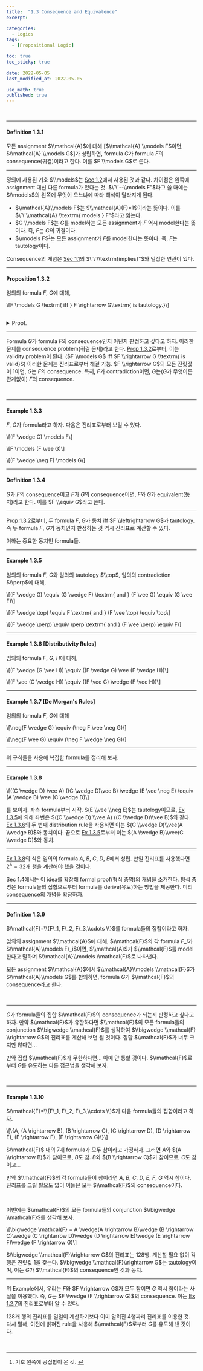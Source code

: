 ```yaml
---
title:  "1.3 Consequence and Equivalence"
excerpt: 

categories:
  - Logics
tags:
  - [Propositional Logic]

toc: true
toc_sticky: true
 
date: 2022-05-05
last_modified_at: 2022-05-05

use_math: true
published: true
---
```


<br>

***

#### Definition 1.3.1

모든 assignment $\\mathcal{A}$에 대해 \[$\\mathcal{A} \\models F$이면, $\\mathcal{A} \\models G$\]가 성립하면, formula $G$가 formula $F$의 consequence(귀결)이라고 한다. 이를 $F \\models G$로 쓴다.

---

정의에 사용된 기호 $\\models$는 [Sec 1.2](https://younghwanjoo1608.github.io/logics/prl1.2)에서 사용된 것과 같다. 차이점은 왼쪽에 assignment 대신 다른 formula가 있다는 것. $\`\`--\\models F"$라고 쓸 때에는 $\\models$의 왼쪽에 무엇이 오느냐에 따라 해석이 달라지게 된다.

-   $\\mathcal{A}\\models F$는 $\\mathcal{A}(F)=1$이라는 뜻이다. 이를 $\`\`\\mathcal{A} \\textrm{ models } F"$라고 읽는다.
-   $G \\models F$는 $G$를 model하는 모든 assignment가 $F$ 역시 model한다는 뜻이다. 즉, $F$는 $G$의 귀결이다.
-   $\\models F$<sup id="fnref:1"><a href="#fn:1" rel="footnote">1</a></sup>는 모든 assignment가 $F$를 model한다는 뜻이다. 즉, $F$는 tautology이다.

Consequence의 개념은 [Sec 1.1](https://younghwanjoo1608.github.io/logics/prl1.1)의 $\`\`\\textrm{implies}"$와 밀접한 연관이 있다.

---

#### Proposition 1.3.2

임의의 formula $F$, $G$에 대해,

\\\[F \\models G \\textrm{ iff } F \\rightarrow G\\textrm{ is tautology.}\\\]


<br>
<details>
<summary>Proof.</summary>
<div markdown="1">
<br>
대우 명제를 보이자. 즉, $F \\rightarrow G$가 tautology가 아닌 것과 $G$가 $F$의 conseqeunce가 아닌 것이 동치임을 보이자.

tautology의 정의에 의해, $F \\rightarrow G$가 tautology가 아니다. $\\Leftrightarrow$ Assignment $\\mathcal{A}$가 존재하여 $\\mathcal{A}\\models \\neg(F \\rightarrow G)$.

기호 $\\rightarrow$의 정의에 의해, $\\mathcal{A}\\models \\neg(F \\rightarrow G)$ $\\Leftrightarrow$ $\\mathcal{A}\\models \\neg(\\neg F \\vee G)$.

명제 논리의 semantics에 따르면, $\\mathcal{A}\\models \\neg(\\neg F \\vee G)$ $\\Leftrightarrow$ both $\\mathcal{A}\\models F$ and $\\mathcal{A}\\models \\neg G$

마지막으로 consequence의 정의에 의해 $\\mathcal{A}\\models F$ 이고 $\\mathcal{A}\\models \\neg G$인 assignment $\\mathcal{A}$가 존재 $\\Leftrightarrow$ $G$는 $F$의 consequence가 아니다. $\\square$
</div>
</details>

---

Formula $G$가 formula $F$의 consequence인지 아닌지 판정하고 싶다고 하자. 이러한 문제를 consequence problem(귀결 문제)라고 한다. [Prop 1.3.2](#proposition-132)로부터, 이는 validity problem이 된다. ($F \\models G$ iff $F \\rightarrow G \\textrm{ is valid}$) 이러한 문제는 진리표로부터 해결 가능. $F \\rightarrow G$의 모든 진릿값이 1이면, $G$는 $F$의 consequence. 특히, $F$가 contradiction이면, $G$는($G$가 무엇이든 관계없이) $F$의 consequence.

<br>


---

#### Example 1.3.3

$F$, $G$가 formula라고 하자. 다음은 진리표로부터 보일 수 있다.

\\\[(F \\wedge G) \\models F\\\]

\\\[F \\models (F \\vee G)\\\]

\\\[(F \\wedge \\neg F) \\models G\\\]

---

#### Definition 1.3.4

$G$가 $F$의 consequence이고 $F$가 $G$의 consequence이면, $F$와 $G$가 equivalent(동치)라고 한다. 이를 $F \\equiv G$라고 쓴다.

---

[Prop 1.3.2](#proposition-132)로부터, 두 formula $F$, $G$가 동치 iff $F \\leftrightarrow G$가 tautology. 즉 두 formula $F$, $G$가 동치인지 판정하는 것 역시 진리표로 계산할 수 있다.

이하는 중요한 동치인 formula들.

---

#### Example 1.3.5

임의의 formula $F$, $G$와 임의의 tautology $\\top$, 임의의 contradiction $\\perp$에 대해,

\\\[(F \\wedge G) \\equiv (G \\wedge F) \\textrm{ and } (F \\vee G) \\equiv (G \\vee F)\\\]

\\\[(F \\wedge \\top) \\equiv F \\textrm{ and } (F \\vee \\top) \\equiv \\top\\\]

\\\[(F \\wedge \\perp) \\equiv \\perp \\textrm{ and } (F \\vee \\perp) \\equiv F\\\]

---

#### Example 1.3.6 \[Distributivity Rules\]

임의의 formula $F$, $G$, $H$에 대해,

\\\[(F \\wedge (G \\vee H)) \\equiv ((F \\wedge G) \\vee (F \\wedge H))\\\]

\\\[(F \\vee (G \\wedge H)) \\equiv ((F \\vee G) \\wedge (F \\vee H))\\\]

---

#### Example 1.3.7 [De Morgan's Rules]

임의의 formula $F$, $G$에 대해

\\\[\\neg(F \\wedge G) \\equiv (\\neg F \\vee \\neg G)\\\]

\\\[\\neg(F \\vee G) \\equiv (\\neg F \\wedge \\neg G)\\\]

---

위 규칙들을 사용해 복잡한 formula를 정리해 보자.

---

#### Example 1.3.8

\\\[((C \\wedge D) \\vee A) ((C \\wedge D)\\vee B) \\wedge (E \\vee \\neg E) \\equiv (A \\wedge B) \\vee (C \\wedge D)\\\]

를 보이자. 좌측 formula부터 시작. $(E \\vee \\neg E)$는 tautology이므로, [Ex 1.3.5](#example-135)에 의해 좌변은 $((C \\wedge D) \\vee A) ((C \\wedge D)\\vee B)$와 같다. [Ex 1.3.6](#example-136)의 두 번째 distribution rule을 사용하면 이는 $(C \\wedge D)\\vee(A \\wedge B)$와 동치이다. 끝으로 [Ex 1.3.5](#example-135)로부터 이는 $(A \\wedge B)\\vee(C \\wedge D)$와 동치.

---

[Ex 1.3.8](#example-138)의 식은 임의의 formula $A$, $B$, $C$, $D$, $E$에서 성립. 만일 진리표를 사용했다면 $2^{5}=32$개 행을 계산해야 했을 것이다.

Sec 1.4에서는 이 idea를 확장해 formal proof(형식 증명)의 개념을 소개한다. 형식 증명은 formula들의 집합으로부터 formula를 derive(유도)하는 방법을 제공한다. 미리 consequence의 개념을 확장하자.

---

#### Definition 1.3.9

$\\mathcal{F}=\\{F\_1, F\_2, F\_3,\\cdots \\}$를 formula들의 집합이라고 하자.

임의의 assignment $\\mathcal{A}$에 대해, $\\mathcal{F}$의 각 formula $F\_i$가 $\\mathcal{A}\\models F\_i$이면, $\\mathcal{A}$가 $\\mathcal{F}$를 model한다고 말하며 $\\mathcal{A}\\models \\mathcal{F}$로 나타낸다.

모든 assignment $\\mathcal{A}$에서 $\\mathcal{A}\\models \\mathcal{F}$가 $\\mathcal{A}\\models G$를 함의하면, formula $G$가 $\\mathcal{F}$의 consequence라고 한다.

<br>


---

$G$가 formula들의 집합 $\\mathcal{F}$의 consequence가 되는지 판정하고 싶다고 하자. 만약 $\\mathcal{F}$가 유한하다면 $\\mathcal{F}$의 모든 formula들의 conjunction $\\bigwedge \\mathcal{F}$를 생각하여 $\\bigwedge \\mathcal{F} \\rightarrow G$의 진리표를 계산해 보면 될 것이다. 집합 $\\mathcal{F}$가 너무 크지만 않다면...

만약 집합 $\\mathcal{F}$가 무한하다면... 아예 안 통할 것이다. $\\mathcal{F}$로부터 $G$를 유도하는 다른 접근법을 생각해 보자.

<br>


---

#### Example 1.3.10

$\\mathcal{F}=\\{F\_1, F\_2, F\_3,\\cdots \\}$가 다음 formula들의 집합이라고 하자.

\\\[\\{A, (A \\rightarrow B), (B \\rightarrow C), (C \\rightarrow D), (D \\rightarrow E), (E \\rightarrow F), (F \\rightarrow G)\\}\\\]

$\\mathcal{F}$ 내의 7개 formula가 모두 참이라고 가정하자. 그러면 $A$와 $(A \\rightarrow B)$가 참이므로, $B$도 참. $B$와 $(B \\rightarrow C)$가 참이므로, $C$도 참이고...

만약 $\\mathcal{F}$의 각 formula들이 참이라면 $A$, $B$, $C$, $D$, $E$, $F$, $G$ 역시 참이다. 진리표를 그릴 필요도 없이 이들은 모두 $\\mathcal{F}$의 consequence이다.

<br>


이번에는 $\\mathcal{F}$의 모든 formula들의 conjunction $\\bigwedge \\mathcal{F}$를 생각해 보자.

\\\[\\bigwedge \\mathcal{F} = A \\wedge(A \\rightarrow B)\\wedge (B \\rightarrow C)\\wedge (C \\rightarrow D)\\wedge (D \\rightarrow E)\\wedge (E \\rightarrow F)\\wedge (F \\rightarrow G)\\\]

$\\bigwedge \\mathcal{F}\\rightarrow G$의 진리표는 128행. 계산할 필요 없이 각 행은 진릿값 1을 갖는다. $\\bigwedge \\mathcal{F}\\rightarrow G$는 tautology이며, 이는 $G$가 $\\mathcal{F}$의 consequence인 것과 동치.

---

위 Example에서, 우리는 $F$와 $F \\rightarrow G$가 모두 참이면 $G$ 역시 참이라는 사실을 이용했다. 즉, $G$는 $F \\wedge (F \\rightarrow G)$의 consequence. 이는 [Ex 1.2.7](https://younghwanjoo1608.github.io/logics/prl1.2#example-127)의 진리표로부터 알 수 있다.

128개 행의 진리표를 일일이 계산하기보다 이미 알려진 4행짜리 진리표를 이용한 것. 다시 말해, 이전에 밝혀진 rule을 사용해 $\\mathcal{F}$로부터 $G$를 유도해 낸 것이다.

<br>

***

<div class="footnotes"><ol>
<li class="footnote" id="fn:1">
<p>
기호 왼쪽에 공집합이 온 것.
<a href="#fnref:1" title=""> ↩</a><p>